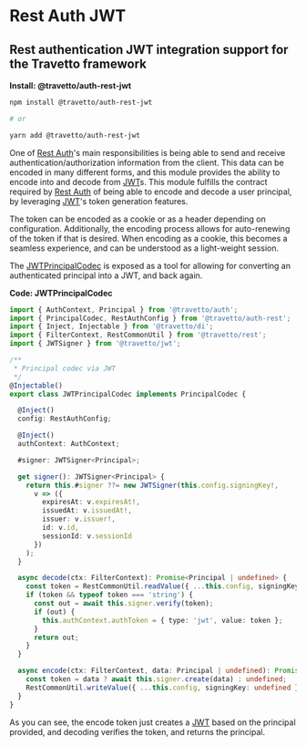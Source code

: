 <!-- This file was generated by @travetto/doc and should not be modified directly -->
<!-- Please modify https://github.com/travetto/travetto/tree/main/module/auth-rest-jwt/DOC.tsx and execute "npx trv doc" to rebuild -->
# Rest Auth JWT

## Rest authentication JWT integration support for the Travetto framework

**Install: @travetto/auth-rest-jwt**
```bash
npm install @travetto/auth-rest-jwt

# or

yarn add @travetto/auth-rest-jwt
```

One of [Rest Auth](https://github.com/travetto/travetto/tree/main/module/auth-rest#readme "Rest authentication integration support for the Travetto framework")'s main responsibilities is being able to send and receive authentication/authorization information from the client.  This data can be encoded in many different forms, and this module provides the ability to encode into and decode from [JWT](https://jwt.io/)s. This module fulfills the contract required by [Rest Auth](https://github.com/travetto/travetto/tree/main/module/auth-rest#readme "Rest authentication integration support for the Travetto framework") of being able to encode and decode a user principal, by leveraging [JWT](https://github.com/travetto/travetto/tree/main/module/jwt#readme "JSON Web Token implementation")'s token generation features. 

The token can be encoded as a cookie or as a header depending on configuration.  Additionally, the encoding process allows for auto-renewing of the token if that is desired.  When encoding as a cookie, this becomes a seamless experience, and can be understood as a light-weight session. 

The [JWTPrincipalCodec](https://github.com/travetto/travetto/tree/main/module/auth-rest-jwt/src/codec.ts#L11) is exposed as a tool for allowing for converting an authenticated principal into a JWT, and back again.

**Code: JWTPrincipalCodec**
```typescript
import { AuthContext, Principal } from '@travetto/auth';
import { PrincipalCodec, RestAuthConfig } from '@travetto/auth-rest';
import { Inject, Injectable } from '@travetto/di';
import { FilterContext, RestCommonUtil } from '@travetto/rest';
import { JWTSigner } from '@travetto/jwt';

/**
 * Principal codec via JWT
 */
@Injectable()
export class JWTPrincipalCodec implements PrincipalCodec {

  @Inject()
  config: RestAuthConfig;

  @Inject()
  authContext: AuthContext;

  #signer: JWTSigner<Principal>;

  get signer(): JWTSigner<Principal> {
    return this.#signer ??= new JWTSigner(this.config.signingKey!,
      v => ({
        expiresAt: v.expiresAt!,
        issuedAt: v.issuedAt!,
        issuer: v.issuer!,
        id: v.id,
        sessionId: v.sessionId
      })
    );
  }

  async decode(ctx: FilterContext): Promise<Principal | undefined> {
    const token = RestCommonUtil.readValue({ ...this.config, signingKey: undefined }, ctx.req);
    if (token && typeof token === 'string') {
      const out = await this.signer.verify(token);
      if (out) {
        this.authContext.authToken = { type: 'jwt', value: token };
      }
      return out;
    }
  }

  async encode(ctx: FilterContext, data: Principal | undefined): Promise<void> {
    const token = data ? await this.signer.create(data) : undefined;
    RestCommonUtil.writeValue({ ...this.config, signingKey: undefined }, ctx.res, token, { expires: data?.expiresAt });
  }
}
```

As you can see, the encode token just creates a [JWT](https://jwt.io/) based on the principal provided, and decoding verifies the token, and returns the principal.
